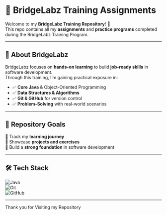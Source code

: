 # 📘 BridgeLabz Training Assignments  

Welcome to my **BridgeLabz Training Repository**! 🚀  
This repo contains all my **assignments** and **practice programs** completed during the BridgeLabz Training Program.  

---

## 🌟 About BridgeLabz  
BridgeLabz focuses on **hands-on learning** to build **job-ready skills** in software development.  
Through this training, I’m gaining practical exposure in:  

- ✅ **Core Java** & Object-Oriented Programming  
- ✅ **Data Structures & Algorithms**  
- ✅ **Git & GitHub** for version control  
- ✅ **Problem-Solving** with real-world scenarios  

---

## 📂 Repository Goals  
📌 Track my **learning journey**  
📌 Showcase **projects and exercises**  
📌 Build a **strong foundation** in software development  

---

## 🛠️ Tech Stack  
![Java](https://img.shields.io/badge/Java-orange?logo=java&logoColor=white)  
![Git](https://img.shields.io/badge/Git-red?logo=git&logoColor=white)  
![GitHub](https://img.shields.io/badge/GitHub-black?logo=github&logoColor=white)  

---
Thank you for Visiting my Repository

